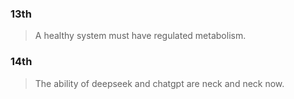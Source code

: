 ### 13th
> A healthy system must have regulated metabolism.

### 14th
> The ability of deepseek and chatgpt are neck and neck now.
